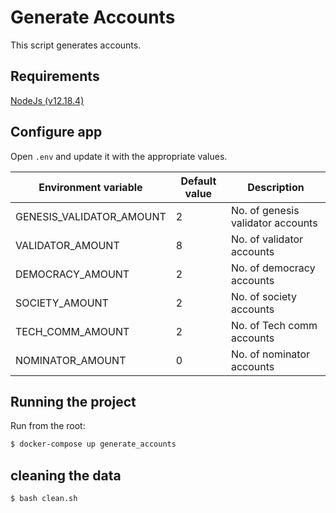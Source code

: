 # Generate Accounts

This script generates accounts. 


## Requirements
[NodeJs (v12.18.4)](https://nodejs.org/en/download/ "NodeJs (v12.18.4)")


## Configure app
Open `.env` and update it with the appropriate values.

|  Environment variable | Default value  | Description   |
| ------------ | ------------ | ------------ |
| GENESIS_VALIDATOR_AMOUNT | 2 | No. of genesis validator accounts |
| VALIDATOR_AMOUNT | 8 | No. of validator accounts|
| DEMOCRACY_AMOUNT  | 2 | No. of democracy accounts|
| SOCIETY_AMOUNT | 2 | No. of society accounts |
| TECH_COMM_AMOUNT  | 2  | No. of Tech comm accounts |
| NOMINATOR_AMOUNT  | 0  | No. of nominator accounts |


## Running the project
Run from the root:

```bash
$ docker-compose up generate_accounts
```


## cleaning the data

```bash
$ bash clean.sh
```